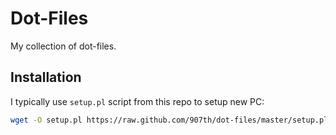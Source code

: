 # Dot-Files

My collection of dot-files.

## Installation

I typically use `setup.pl` script from this repo to setup new PC:

```bash
wget -O setup.pl https://raw.github.com/907th/dot-files/master/setup.pl && ./setup.pl
```
